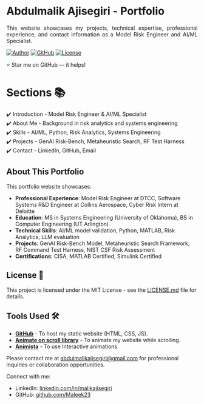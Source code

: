# Abdulmalik Ajisegiri - Portfolio

<p align="justify">This website showcases my projects, technical expertise, professional experience, and contact information as a Model Risk Engineer and AI/ML Specialist.</p>

[![Author](https://img.shields.io/badge/Author-Abdulmalik%20Ajisegiri-purple.svg)](https://www.linkedin.com/in/malikajisegiri)
[![GitHub](https://img.shields.io/badge/GitHub-Maleek23-blue.svg)](https://github.com/Maleek23)
[![License](https://img.shields.io/badge/License-MIT-green.svg)](./LICENSE)


:star: Star me on GitHub — it helps!

# Sections 📚

✔️ Introduction - Model Risk Engineer & AI/ML Specialist\
✔️ About Me - Background in risk analytics and systems engineering\
✔️ Skills - AI/ML, Python, Risk Analytics, Systems Engineering\
✔️ Projects - GenAI Risk-Bench, Metaheuristic Search, RF Test Harness\
✔️ Contact - LinkedIn, GitHub, Email

## About This Portfolio

This portfolio website showcases:
- **Professional Experience**: Model Risk Engineer at DTCC, Software Systems R&D Engineer at Collins Aerospace, Cyber Risk Intern at Deloitte
- **Education**: MS in Systems Engineering (University of Oklahoma), BS in Computer Engineering (UT Arlington)
- **Technical Skills**: AI/ML model validation, Python, MATLAB, Risk Analytics, LLM evaluation
- **Projects**: GenAI Risk-Bench Model, Metaheuristic Search Framework, RF Command Test Harness, NIST CSF Risk Assessment
- **Certifications**: CISA, MATLAB Certified, Simulink Certified


## License 📄
This project is licensed under the MIT License - see the [LICENSE.md](./LICENSE) file for details.

## Tools Used 🛠️
* [<b>GitHub</b>](https://github.com/) - To host my static website (HTML, CSS, JS).
* [<b>Animate on scroll library</b>](https://github.com/michalsnik/aos) - To animate my website while scrolling.
* [<b>Animista</b>](https://animista.net/) - To use Interactive animations


Please contact me at abdulmalikajisegiri@gmail.com for professional inquiries or collaboration opportunities.

Connect with me:
- LinkedIn: [linkedin.com/in/malikajisegiri](https://www.linkedin.com/in/malikajisegiri)
- GitHub: [github.com/Maleek23](https://github.com/Maleek23)

